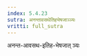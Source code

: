 ```yaml
---
index: 5.4.23
sutra: अनन्तावसथेतिहभेषजाञ्ञ्यः
vritti: full_sutra
---
```


अनन्त-आवसथ-इतिह-भेषजात् ञ्यः